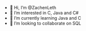 - 👋 Hi, I’m @ZachenLeth
- 👀 I’m interested in C, Java and C#
- 🌱 I’m currently learning Java and C
- 💞️ I’m looking to collaborate on SQL

<!---
ZachenLeth/ZachenLeth is a ✨ special ✨ repository because its `README.md` (this file) appears on your GitHub profile.
You can click the Preview link to take a look at your changes.
--->
